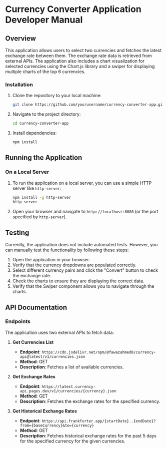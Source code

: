 # Currency Converter Application Developer Manual

## Overview

This application allows users to select two currencies and fetches the latest exchange rate between them. The exchange rate data is retrieved from external APIs. The application also includes a chart visualization for selected currencies using the Chart.js library and a swiper for displaying multiple charts of the top 6 currencies. 


### Installation

1. Clone the repository to your local machine:
    ```bash
    git clone https://github.com/yourusername/currency-converter-app.git
    ```
2. Navigate to the project directory:
    ```bash
    cd currency-converter-app
    ```
3. Install dependencies:
    ```bash
    npm install
    ```

## Running the Application

### On a Local Server

1. To run the application on a local server, you can use a simple HTTP server like `http-server`:
    ```bash
    npm install -g http-server
    http-server
    ```
2. Open your browser and navigate to `http://localhost:8080` (or the port specified by `http-server`).

## Testing

Currently, the application does not include automated tests. However, you can manually test the functionality by following these steps:

1. Open the application in your browser.
2. Verify that the currency dropdowns are populated correctly.
3. Select different currency pairs and click the "Convert" button to check the exchange rate.
4. Check the charts to ensure they are displaying the correct data.
5. Verify that the Swiper component allows you to navigate through the charts.

## API Documentation

### Endpoints

The application uses two external APIs to fetch data:

1. **Get Currencies List**
    - **Endpoint**: `https://cdn.jsdelivr.net/npm/@fawazahmed0/currency-api@latest/v1/currencies.json`
    - **Method**: GET
    - **Description**: Fetches a list of available currencies.

2. **Get Exchange Rates**
    - **Endpoint**: `https://latest.currency-api.pages.dev/v1/currencies/{currency}.json`
    - **Method**: GET
    - **Description**: Fetches the exchange rates for the specified currency.

3. **Get Historical Exchange Rates**
    - **Endpoint**: `https://api.frankfurter.app/{startDate}..{endDate}?from={baseCurrency}&to={currency}`
    - **Method**: GET
    - **Description**: Fetches historical exchange rates for the past 5 days for the specified currency for the given currencies.
